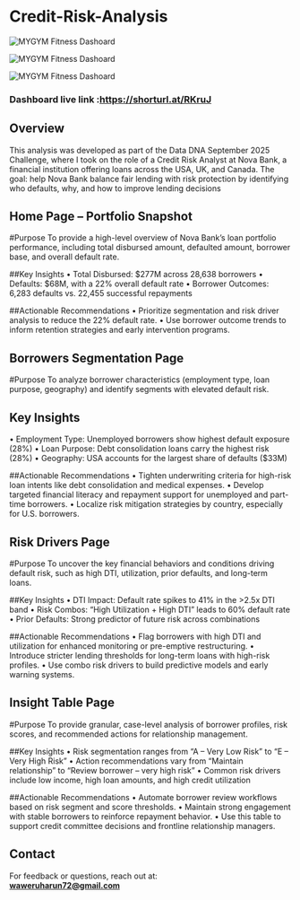 # Credit-Risk-Analysis

![MYGYM Fitness Dashoard]()

![MYGYM Fitness Dashoard]()

![MYGYM Fitness Dashoard]()
                                              
### Dashboard live link :https://shorturl.at/RKruJ


## Overview  
This analysis was developed as part of the Data DNA September 2025 Challenge, where I took on the role of a Credit Risk Analyst at Nova Bank, a financial institution offering loans across the USA, UK, and Canada. The goal: help Nova Bank balance fair lending with risk protection by identifying who defaults, why, and how to improve lending decisions


##  Home Page – Portfolio Snapshot
#Purpose
To provide a high-level overview of Nova Bank’s loan portfolio performance, including total disbursed amount, defaulted amount, borrower base, and overall default rate.


##Key Insights
• 	Total Disbursed: $277M across 28,638 borrowers
• 	Defaults: $68M, with a 22% overall default rate
• 	Borrower Outcomes: 6,283 defaults vs. 22,455 successful repayments

##Actionable Recommendations
• 	Prioritize segmentation and risk driver analysis to reduce the 22% default rate.
• 	Use borrower outcome trends to inform retention strategies and early intervention programs.


## Borrowers Segmentation Page

#Purpose
To analyze borrower characteristics (employment type, loan purpose, geography) and identify segments with elevated default risk.

## Key Insights
• 	Employment Type: Unemployed borrowers show highest default exposure (28%)
• 	Loan Purpose: Debt consolidation loans carry the highest risk (28%)
• 	Geography: USA accounts for the largest share of defaults ($33M)

##Actionable Recommendations
• 	Tighten underwriting criteria for high-risk loan intents like debt consolidation and medical expenses.
• 	Develop targeted financial literacy and repayment support for unemployed and part-time borrowers.
• 	Localize risk mitigation strategies by country, especially for U.S. borrowers.


## Risk Drivers Page

#Purpose
To uncover the key financial behaviors and conditions driving default risk, such as high DTI, utilization, prior defaults, and long-term loans.

##Key Insights
• 	DTI Impact: Default rate spikes to 41% in the >2.5x DTI band
• 	Risk Combos: “High Utilization + High DTI” leads to 60% default rate
• 	Prior Defaults: Strong predictor of future risk across combinations

##Actionable Recommendations
• 	Flag borrowers with high DTI and utilization for enhanced monitoring or pre-emptive restructuring.
• 	Introduce stricter lending thresholds for long-term loans with high-risk profiles.
• 	Use combo risk drivers to build predictive models and early warning systems.


## Insight Table Page

#Purpose
To provide granular, case-level analysis of borrower profiles, risk scores, and recommended actions for relationship management.

##Key Insights
• 	Risk segmentation ranges from “A – Very Low Risk” to “E – Very High Risk”
• 	Action recommendations vary from “Maintain relationship” to “Review borrower – very high risk”
• 	Common risk drivers include low income, high loan amounts, and high credit utilization

##Actionable Recommendations
• 	Automate borrower review workflows based on risk segment and score thresholds.
• 	Maintain strong engagement with stable borrowers to reinforce repayment behavior.
• 	Use this table to support credit committee decisions and frontline relationship managers.

## Contact  
For feedback or questions, reach out at:  
**waweruharun72@gmail.com**

